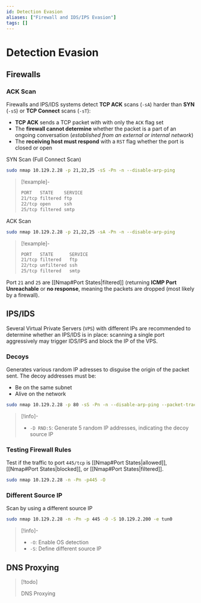 ```yaml
---
id: Detection Evasion
aliases: ["Firewall and IDS/IPS Evasion"]
tags: []
---
```


# Detection Evasion

<!-- Firewall {{{-->

## Firewalls

### ACK Scan

Firewalls and IPS/IDS systems detect **TCP ACK** scans (`-sA`) harder than
**SYN** (`-sS`) or **TCP Connect** scans (`-sT`):<br>
- **TCP ACK** sends a TCP packet with with only the `ACK` flag set
- The **firewall cannot determine** whether the packet is a part of an ongoing
  conversation (*established from an external or internal network*)
- The **receiving host must respond** with a `RST` flag whether the port is
  closed or open

SYN Scan (Full Connect Scan)

```sh
sudo nmap 10.129.2.28 -p 21,22,25 -sS -Pn -n --disable-arp-ping
```

> [!example]-
>
>```sh
>PORT   STATE    SERVICE
>21/tcp filtered ftp
>22/tcp open     ssh
>25/tcp filtered smtp
>```

ACK Scan

```sh
sudo nmap 10.129.2.28 -p 21,22,25 -sA -Pn -n --disable-arp-ping
```

> [!example]-
>
>```sh
>PORT   STATE      SERVICE
>21/tcp filtered   ftp
>22/tcp unfiltered ssh
>25/tcp filtered   smtp
>```

Port `21` and `25` are [[Nmap#Port States|filtered]] (returning **ICMP Port
Unreachable** or **no response**, meaning the packets are dropped (most likely
by a firewall).
<!-- }}} -->

<!-- IPS/IDS {{{-->
## IPS/IDS

Several Virtual Private Servers (`VPS`) with different IPs are recommended to
determine whether an IPS/IDS is in place: scanning a single port aggressively
may trigger IDS/IPS and block the IP of the VPS.

### Decoys

Generates various random IP adresses to disguise the origin of the packet sent.
The decoy addresses must be:
- Be on the same subnet
- Alive on the network

```sh
sudo nmap 10.129.2.28 -p 80 -sS -Pn -n --disable-arp-ping --packet-trace -D RND:5
```

> [!info]-
>
> - `-D RND:5`: Generate 5 random IP addresses, indicating the decoy source IP

### Testing Firewall Rules

Test if the traffic to port `445/tcp` is [[Nmap#Port States|allowed]],
[[Nmap#Port States|blocked]], or [[Nmap#Port States|filtered]].

```sh
sudo nmap 10.129.2.28 -n -Pn -p445 -O
```

### Different Source IP

Scan by using a different source IP

```sh
sudo nmap 10.129.2.28 -n -Pn -p 445 -O -S 10.129.2.200 -e tun0
```

> [!info]-
>
> - `-O`: Enable OS detection
> - `-S`: Define different source IP
<!-- }}} -->

## DNS Proxying

> [!todo]
>
> DNS Proxying
